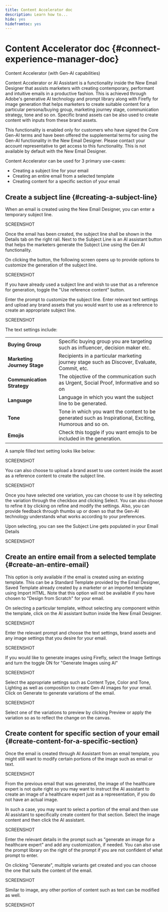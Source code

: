 ```yaml
---
title: Content Accelerator doc
description: Learn how to...
hide: yes
hidefromtoc: yes
---
```

# Content Accelerator doc {#connect-experience-manager-doc}

Content Accelerator (with Gen-AI capabilities)

Content Accelerator or AI Assistant is a functionality inside the New Email Designer that assists marketers with creating contemporary, performant and intuitive emails in a productive fashion. This is achieved through Adobe's generative AI technology and prompt library along with Firefly for image generation that helps marketers to create suitable content for a particular persona/buying group, marketing journey stage, communication strategy, tone and so on. Specific brand assets can be also used to create content with inputs from these brand assets.

This functionality is enabled only for customers who have signed the Core Gen-AI terms and have been offered the supplemental terms for using the Gen-AI functionality in the New Email Designer. Please contact your account representative to get access to this functionality. This is not available by default with the New Email Designer.

Content Accelerator can be used for 3 primary use-cases:

* Creating a subject line for your email
* Creating an entire email from a selected template
* Creating content for a specific section of your email

## Create a subject line {#creating-a-subject-line}

When an email is created using the New Email Designer, you can enter a temporary subject line.

SCREENSHOT

Once the email has been created, the subject line shall be shown in the Details tab on the right rail. Next to the Subject Line is an AI assistant button that helps the marketers generate the Subject Line using the Gen AI functionality.

On clicking the button, the following screen opens up to provide options to customize the generation of the subject line.

SCREENSHOT

If you have already used a subject line and wish to use that as a reference for generation, toggle the "Use reference content" button.

Enter the prompt to customize the subject line. Enter relevant text settings and upload any brand assets that you would want to use as a reference to create an appropriate subject line.

SCREENSHOT

The text settings include:

<table><tbody>
  <tr>
    <td><b>Buying Group</b></td>
    <td>Specific buying group you are targeting such as influencer, decision maker etc.</td>
  </tr>
  <tr>
    <td><b>Marketing Journey Stage</b></td>
    <td>Recipients in a particular marketing journey stage such as Discover, Evaluate, Commit, etc.</td>
  </tr>
  <tr>
    <td><b>Communication Strategy</b></td>
    <td>The objective of the communication such as Urgent, Social Proof, Informative and so on</td>
  </tr>
  <tr>
    <td><b>Language</b></td>
    <td>Language in which you want the subject line to be generated.</td>
  </tr>
  <tr>
    <td><b>Tone</b></td>
    <td>Tone in which you want the content to be generated such as Inspirational, Exciting, Humorous and so on.</td>
  </tr>
  <tr>
    <td><b>Emojis</b></td>
    <td>Check this toggle if you want emojis to be included in the generation.</td>
  </tr>
</tbody>
</table>

A sample filled text setting looks like below:

SCREENSHOT

You can also choose to upload a brand asset to use content inside the asset as a reference content to create the subject line.

SCREENSHOT

Once you have selected one variation, you can choose to use it by selecting the variation through the checkbox and clicking Select. You can also choose to refine it by clicking on refine and modify the settings. Also, you can provide feedback through thumbs up or down so that the Gen-AI technology understands what works according to your preferences. 

Upon selecting, you can see the Subject Line gets populated in your Email Details

SCREENSHOT

## Create an entire email from a selected template {#create-an-entire-email}

This option is only available if the email is created using an existing template. This can be a Standard Template provided by the Email Designer, Saved Template already created by a marketer or an imported template using Import HTML. Note that this option will not be available if you have chosen to "Design from Scratch" for your email.

On selecting a particular template, without selecting any component within the template, click on the AI assistant button inside the New Email Designer.

SCREENSHOT

Enter the relevant prompt and choose the text settings, brand assets and any image settings that you desire for your email.

SCREENSHOT

If you would like to generate images using Firefly, select the Image Settings and turn the toggle ON for "Generate Images using AI"

SCREENSHOT 

Select the appropriate settings such as Content Type, Color and Tone, Lighting as well as composition to create Gen-AI images for your email. Click on Generate to generate variations of the email.

SCREENSHOT

Select one of the variations to preview by clicking Preview or apply the variation so as to reflect the change on the canvas.


## Create content for specific section of your email {#create-content-for-a-specific-section}

Once the email is created through AI Assistant from an email template, you might still want to modify certain portions of the image such as email or text. 

SCREENSHOT

From the previous email that was generated, the image of the healthcare expert is not quite right so you may want to instruct the AI assistant to create an image of a healthcare expert just as a representation, if you do not have an actual image.

In such a case, you may want to select a portion of the email and then use AI assistant to specifically create content for that section. Select the image content and then click the AI assistant.

SCREENSHOT

Enter the relevant details in the prompt such as "generate an image for a healthcare expert" and add any customization, if needed. You can also use the prompt library on the right of the prompt if you are not confident of what prompt to enter.

On clicking "Generate", multiple variants get created and you can choose the one that suits the content of the email.

SCREENSHOT

Similar to image, any other portion of content such as text can be modified as well.

SCREENSHOT
